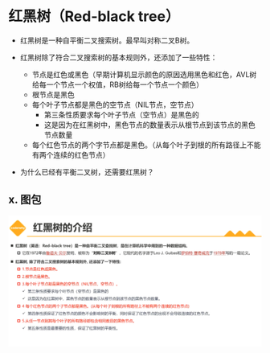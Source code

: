 # 红黑树（Red-black tree）

+ 红黑树是一种自平衡二叉搜索树。最早叫对称二叉B树。
+ 红黑树除了符合二叉搜索树的基本规则外，还添加了一些特性：
  + 节点是红色或黑色（早期计算机显示颜色的原因选用黑色和红色，AVL树给每一个节点一个权值，RB树给每一个节点一个颜色）
  + 根节点是黑色
  + 每个叶子节点都是黑色的空节点（NIL节点，空节点）
    + 第三条性质要求每个叶子节点（空节点）是黑色的
    + 这是因为在红黑树中，黑色节点的数量表示从根节点到该节点的黑色节点数量
  + 每个红色节点的两个字节点都是黑色。（从每个叶子到根的所有路径上不能有两个连续的红色节点）



+ 为什么已经有平衡二叉树，还需要红黑树？

  





## x. 图包

![image-20230710231031300](红黑树.assets/image-20230710231031300.png)